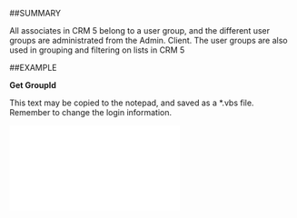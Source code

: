 

##SUMMARY


All associates in CRM 5 belong to a user group, and the different user groups are administrated from the Admin. Client. The user groups are also used in grouping and filtering on lists in CRM 5



##EXAMPLE

**Get GroupId**

This text may be copied to the notepad, and saved as a *.vbs file. Remember to change the login information.

![](../../Examples/vbs/SOAssociate.GroupID.vbs.txt)






